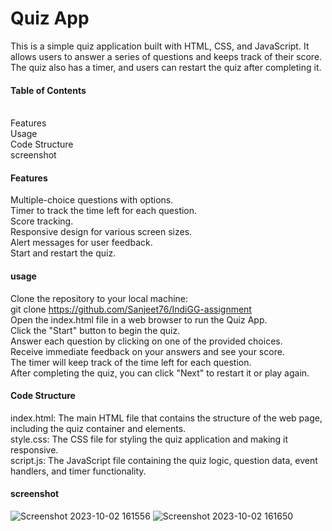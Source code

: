 # Quiz App
This is a simple quiz application built with HTML, CSS, and JavaScript. It allows users to answer a series of questions and keeps track of their score. The quiz also has a timer, and users can restart the quiz after completing it.

#### Table of Contents
<br>Features</br>
Usage</br>
Code Structure</br>
screenshot</br>

#### Features
Multiple-choice questions with options.</br>
Timer to track the time left for each question.</br>
Score tracking.</br>
Responsive design for various screen sizes.</br>
Alert messages for user feedback.</br>
Start and restart the quiz.</br>


#### usage

Clone the repository to your local machine:</br>
git clone https://github.com/Sanjeet76/IndiGG-assignment</br>
Open the index.html file in a web browser to run the Quiz App.</br>
Click the "Start" button to begin the quiz.</br>
Answer each question by clicking on one of the provided choices.</br>
Receive immediate feedback on your answers and see your score.</br>
The timer will keep track of the time left for each question.</br>
After completing the quiz, you can click "Next" to restart it or play again.</br>

#### Code Structure

index.html: The main HTML file that contains the structure of the web page, including the quiz container and elements.</br>
style.css: The CSS file for styling the quiz application and making it responsive.</br>
script.js: The JavaScript file containing the quiz logic, question data, event handlers, and timer functionality.</br>

#### screenshot
![Screenshot 2023-10-02 161556](https://github.com/Sanjeet76/IndiGG-assignment/assets/96953921/acc4e54c-a671-4c9a-87be-58ca961886d4)
![Screenshot 2023-10-02 161650](https://github.com/Sanjeet76/IndiGG-assignment/assets/96953921/61af7a5b-1826-4e7a-b9d1-ae48a6c1b13b)







